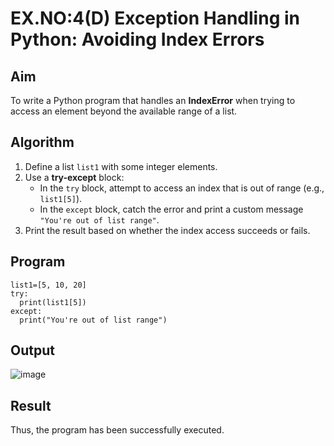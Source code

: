 # EX.NO:4(D) Exception Handling in Python: Avoiding Index Errors

## Aim
To write a Python program that handles an **IndexError** when trying to access an element beyond the available range of a list.

## Algorithm
1. Define a list `list1` with some integer elements.
2. Use a **try-except** block:
   - In the `try` block, attempt to access an index that is out of range (e.g., `list1[5]`).
   - In the `except` block, catch the error and print a custom message `"You're out of list range"`.
3. Print the result based on whether the index access succeeds or fails.

## Program
```
list1=[5, 10, 20]
try:
  print(list1[5])
except:
  print("You're out of list range")

```
## Output
![image](https://github.com/user-attachments/assets/35669158-9a38-43fb-844f-3246e7cfeef9)

## Result
Thus, the program has been successfully executed.
